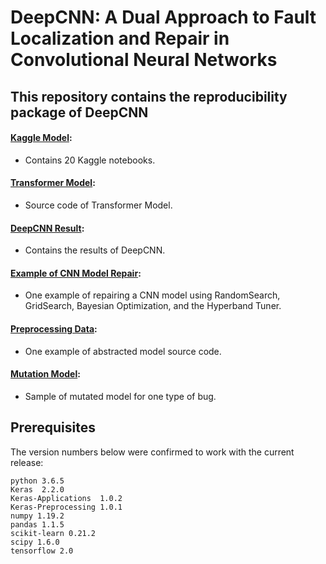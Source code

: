 # DeepCNN: A Dual Approach to Fault Localization and Repair in Convolutional Neural Networks

## This repository contains the reproducibility package of DeepCNN
#### [Kaggle Model](https://github.com/FSE2024paper/DeepCNN/tree/main/Kaggel%20Model): 
* Contains 20 Kaggle notebooks.
#### [Transformer Model](https://github.com/FSE2024paper/DeepCNN/tree/main/Transformer%20Model):
* Source code of Transformer Model.
#### [DeepCNN Result](https://github.com/FSE2024paper/DeepCNN/tree/main/EVALUATION):
* Contains the results of DeepCNN.
#### [Example of CNN Model Repair](https://github.com/FSE2024paper/DeepCNN/tree/main/Model%20Repair):
* One example of repairing a CNN model using RandomSearch, GridSearch, Bayesian Optimization, and the Hyperband Tuner.
#### [Preprocessing Data](https://github.com/FSE2024paper/DeepCNN/tree/main/Abstracted%20Code):
* One example of abstracted model source code.
#### [Mutation Model](https://github.com/FSE2024paper/DeepCNN/tree/main/FR-mutated%20model):
* Sample of mutated model for one type of bug.

## Prerequisites

The version numbers below were confirmed to work with the current release:

    python 3.6.5
    Keras  2.2.0
    Keras-Applications  1.0.2
    Keras-Preprocessing 1.0.1  
    numpy 1.19.2
    pandas 1.1.5
    scikit-learn 0.21.2
    scipy 1.6.0
    tensorflow 2.0


    






